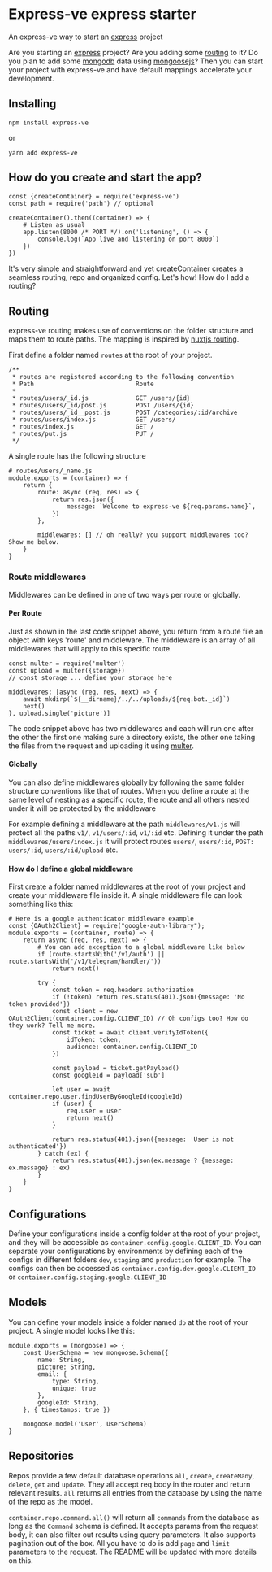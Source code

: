 # Express-ve express starter
An express-ve way to start an [express](https://expressjs.com/) project

Are you starting an [express](https://expressjs.com/) project? Are you adding some [routing](https://expressjs.com/en/guide/routing.html) to it? Do you plan to add some [mongodb](https://www.mongodb.com/) data using [mongoosejs](https://mongoosejs.com/)? Then you can start your project with express-ve and have default mappings accelerate your development.

## Installing
```
npm install express-ve
```

or

```
yarn add express-ve
```

## How do you create and start the app?
```
const {createContainer} = require('express-ve')
const path = require('path') // optional

createContainer().then((container) => {
    # Listen as usual
    app.listen(8000 /* PORT */).on('listening', () => {
        console.log(`App live and listening on port 8000`)
    })
})
```

It's very simple and straightforward and yet createContainer creates a seamless routing, repo and organized config. Let's how! How do I add a routing?

## Routing
express-ve routing makes use of conventions on the folder structure and maps them to route paths. The mapping is inspired by [nuxtjs routing](https://nuxtjs.org/docs/get-started/routing/).

First define a folder named `routes` at the root of your project.
```
/**
 * routes are registered according to the following convention
 * Path                            Route
 *
 * routes/users/_id.js             GET /users/{id}
 * routes/users/_id/post.js        POST /users/{id}
 * routes/users/_id__post.js       POST /categories/:id/archive
 * routes/users/index.js           GET /users/
 * routes/index.js                 GET /
 * routes/put.js                   PUT /
 */
```

A single route has the following structure
```
# routes/users/_name.js
module.exports = (container) => {
    return {
        route: async (req, res) => {
            return res.json({
                message: `Welcome to express-ve ${req.params.name}`,
            })
        },

        middlewares: [] // oh really? you support middlewares too? Show me below.
    }
}
```

### Route middlewares
Middlewares can be defined in one of two ways per route or globally.
#### Per Route
Just as shown in the last code snippet above, you return from a route file an object with keys 'route' and middleware. The middleware is an array of all middlewares that will apply to this specific route.
```
const multer = require('multer')
const upload = multer({storage})
// const storage ... define your storage here

middlewares: [async (req, res, next) => {
    await mkdirp(`${__dirname}/../../uploads/${req.bot._id}`)
    next()
}, upload.single('picture')]
```
The code snippet above has two middlewares and each will run one after the other the first one making sure a directory exists, the other one taking the files from the request and uploading it using [multer](http://expressjs.com/en/resources/middleware/multer.html).
#### Globally
You can also define middlewares globally by following the same folder structure conventions like that of routes. When you define a route at the same level of nesting as a specific route, the route and all others nested under it will be protected by the middleware

For example defining a middleware at the path `middlewares/v1.js` will protect all the paths `v1/`, `v1/users/:id`, `v1/:id` etc. Defining it under the path `middlewares/users/index.js` it will protect routes `users/`, `users/:id`, `POST: users/:id`, `users/:id/upload` etc.

#### How do I define a global middleware
First create a folder named middlewares at the root of your project and create your middleware file inside it. A single middleware file can look something like this:
```
# Here is a google authenticator middleware example
const {OAuth2Client} = require("google-auth-library");
module.exports = (container, route) => {
    return async (req, res, next) => {
        # You can add exception to a global middleware like below
        if (route.startsWith('/v1/auth') || route.startsWith('/v1/telegram/handler/'))
            return next()

        try {
            const token = req.headers.authorization
            if (!token) return res.status(401).json({message: 'No token provided'})
            const client = new OAuth2Client(container.config.CLIENT_ID) // Oh configs too? How do they work? Tell me more.
            const ticket = await client.verifyIdToken({
                idToken: token,
                audience: container.config.CLIENT_ID
            })

            const payload = ticket.getPayload()
            const googleId = payload['sub']

            let user = await container.repo.user.findUserByGoogleId(googleId)
            if (user) {
                req.user = user
                return next()
            }

            return res.status(401).json({message: 'User is not authenticated'})
        } catch (ex) {
            return res.status(401).json(ex.message ? {message: ex.message} : ex)
        }
    }
}
```

## Configurations
Define your configurations inside a config folder at the root of your project, and they will be accessible as `container.config.google.CLIENT_ID`. You can separate your configurations by environments by defining each of the configs in different folders `dev`, `staging` and `production` for example. The configs can then be accessed as `container.config.dev.google.CLIENT_ID` or `container.config.staging.google.CLIENT_ID`

## Models
You can define your models inside a folder named `db` at the root of your project. A single model looks like this:
```
module.exports = (mongoose) => {
    const UserSchema = new mongoose.Schema({
        name: String,
        picture: String,
        email: {
            type: String,
            unique: true
        },
        googleId: String,
    }, { timestamps: true })

    mongoose.model('User', UserSchema)
}
```
## Repositories
Repos provide a few default database operations `all`, `create`, `createMany`, `delete`, `get` and `update`. They all accept req.body in the router and return relevant results. `all` returns all entries from the database by using the name of the repo as the model.

`container.repo.command.all()` will return all `commands` from the database as long as the `Command` schema is defined. It accepts params from the request body, it can also filter out results using query parameters.  It also supports pagination out of the box. All you have to do is add `page` and `limit` parameters to the request. The README will be updated with more details on this.
